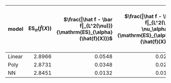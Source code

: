 | model   |   $\mathrm{ES}_{\alpha}(\hat{f}(X))$ |   $\frac{\|\hat f - \bar f\|_{L^2(\nu)}}{\mathrm{ES}_{\alpha}(\hat{f}(X))}$ |   $\frac{\|\hat f - \bar f\|_{L^2(\hat \nu_\alpha)}}{\mathrm{ES}_{\alpha}(\hat{f}(X))}$ |   $\frac{\|\hat f - \bar f\|_{L^2(\nu)}}{\|\bar f\|_{L^2(\nu)}}$ |   $\frac{\|\hat f - \bar f\|_{L^2(\hat \nu_\alpha)}}{\|\bar f\|_{L^2(\hat \nu_\alpha)}}$ |
|:--------|-------------------------------------:|----------------------------------------------------------------------------:|----------------------------------------------------------------------------------------:|-----------------------------------------------------------------:|-----------------------------------------------------------------------------------------:|
| Linear  |                               2.8966 |                                                                      0.0548 |                                                                                  0.0215 |                                                           0.0995 |                                                                                   0.0389 |
| Poly    |                               2.8731 |                                                                      0.0348 |                                                                                  0.0206 |                                                           0.0625 |                                                                                   0.0369 |
| NN      |                               2.8451 |                                                                      0.0132 |                                                                                  0.0172 |                                                           0.0235 |                                                                                   0.0305 |